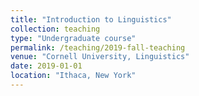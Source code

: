```yaml
---
title: "Introduction to Linguistics"
collection: teaching
type: "Undergraduate course"
permalink: /teaching/2019-fall-teaching
venue: "Cornell University, Linguistics"
date: 2019-01-01
location: "Ithaca, New York"
---
```



